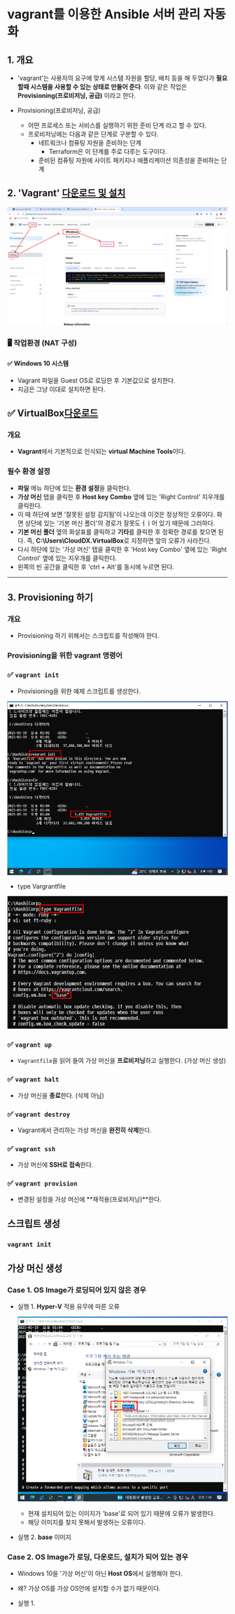 # vagrant를 이용한 Ansible 서버 관리 자동화

## 1. 개요

- 'vagrant'는 사용자의 요구에 맞게 시스템 자원을 할당, 배치 등을 해 두었다가 **필요할때 시스템을 사용할 수 있는 상태로 만들어 준다**. 이와 같은 작업은 **Provisioning(프로비저닝, 공급)** 이라고 한다.

- Provisioning(프로비저닝, 공급)
    - 어떤 프로세스 또는 서비스를 실행하기 위한 준비 단계 라고 할 수 있다.
    - 프로비저닝에는 다음과 같은 단계로 구분할 수 있다.
        - 네트워크나 컴퓨팅 자원을 준비하는 단계
            - Terraform은 이 단계를 주로 다루는 도구이다.
        - 준비된 컴퓨팅 자원에 사이트 패키지나 애플리케이션 의존성을 준비하는 단계
        

## 2. 'Vagrant' [다운로드 및 설치](https://developer.hashicorp.com/vagrant)

![](./img/20250519/0008.png)        


### 🖥️ 작업환경 (NAT 구성)

#### ✅ Windows 10 시스템
- Vagrant 파일을 Guest OS로 로딩한 후 기본값으로 설치한다.
- 지금은 그냥 이대로 설치하면 된다.

## ✅ VirtualBox[다운로드](https://www.virtualbox.org/wiki/Downloads)
### 개요
- **Vagrant**에서 기본적으로 인식되는 **virtual Machine Tools**이다.
### 필수 환경 설정
- **파일** 메뉴 하단에 있는 **환경 설정**을 클릭한다.
- **가상 머신** 탭을 클릭한 후 **Host key Combo** 옆에 있는 'Right Control' 지우개를 클릭한다.
- 이 때 하단에 보면 '잘못된 설정 감지됨'이 나오는데 이것은 정상적인 오류이다. 화면 상단에 있는 '기본 머신 폴더'의 경로가 잘못도ㅓㅣ어 있기 때문에 그러하다.
- **기본 머신 폴더** 옆의 화살표를 클릭하고 **기타**를 클릭한 후 정확한 경로를 찾으면 된다. 즉, **C:\Users\CloudDX\.VirtualBox**로 지정하면 앞의 오류가 사라진다.
- 다시 하단에 있는 '가상 머신' 탭을 클릭한 후 'Host key Combo' 옆에 있는 'Right Control' 옆에 있는 지우개를 클릭한다.
- 왼쪽의 빈 공간을 클릭한 후 'ctrl + Alt'를 동시에 누르면 된다.













---

## 3. Provisioning 하기
### 개요
- Provisioning 하기 위해서는 스크립트를 작성해야 한다.

### Provisioning을 위한 vagrant 명령어


### ✅ `vagrant init`
- Provisioning을 위한 예제 스크립트를 생성한다.

![](./img/20250519/0009.png)

- type Vargrantfile

![](./img/20250519/0010.png)


### ✅ `vagrant up`
- `Vagrantfile`을 읽어 들여 가상 머신을 **프로비저닝**하고 실행한다. (가상 머신 생성)

### ✅ `vagrant halt`
- 가상 머신을 **종료**한다. (삭제 아님)

### ✅ `vagrant destroy`
- Vagrant에서 관리하는 가상 머신을 **완전히 삭제**한다.

### ✅ `vagrant ssh`
- 가상 머신에 **SSH로 접속**한다.

### ✅ `vagrant provision`
- 변경된 설정을 가상 머신에 **재적용(프로비저닝)**한다.

## 스크립트 생성
### `vagrant init`

## 가상 머신 생성
### Case 1. OS Image가 로딩되어 있지 않은 경우

- 실행 1. **Hyper-V** 적용 유무에 따른 오류

    ![](./img/20250519/0011.png)
    - 현재 설치되어 있는 이미지가 'base'로 되어 있기 때문에 오류가 발생한다.
    - 해당 이미지를 찾지 못해서 발생하는 오류이다.

- 실행 2. **base** 이미지

### Case 2. **OS Image**가 로딩, 다운로드, 설치가 되어 있는 경우

- Windows 10을 '가상 머신'이 아닌 **Host OS**에서 실행해야 한다.
- 왜? 가상 OS를 가상 OS안에 설치할 수가 없기 때문이다.

- 실행 1. 
